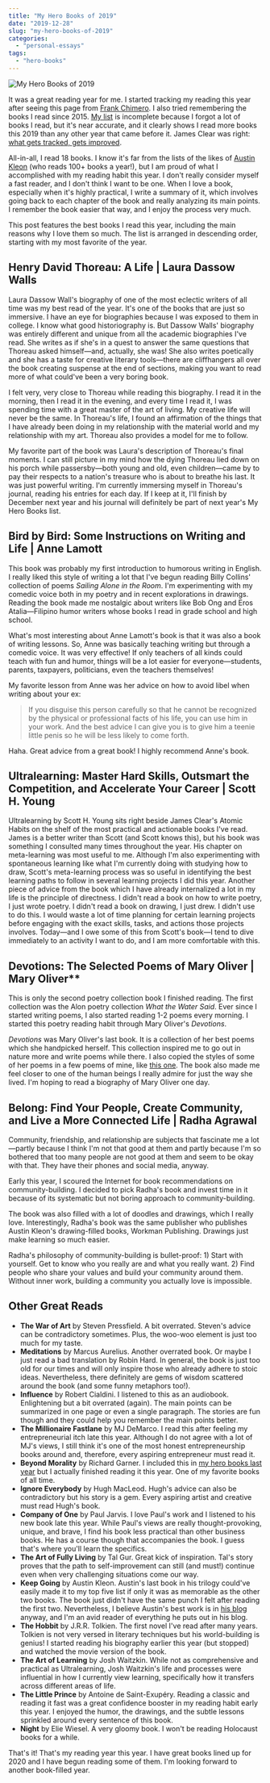 ```yaml
---
title: "My Hero Books of 2019"
date: "2019-12-28"
slug: "my-hero-books-of-2019"
categories:
  - "personal-essays"
tags:
  - "hero-books"
---
```


![My Hero Books of 2019](images/Hero_Books_2019.jpg)

It was a great reading year for me. I started tracking my reading this year after seeing this page from [Frank Chimero](https://frankchimero.com/reading/). I also tried remembering the books I read since 2015. [My list](/reading/) is incomplete because I forgot a lot of books I read, but it's near accurate, and it clearly shows I read more books this 2019 than any other year that came before it. James Clear was right: [what gets tracked, gets improved](https://jamesclear.com/habit-tracker).

All-in-all, I read 18 books. I know it's far from the lists of the likes of [Austin Kleon](https://austinkleon.com/category/my-reading-years/) (who reads 100+ books a year!), but I am proud of what I accomplished with my reading habit this year. I don't really consider myself a fast reader, and I don't think I want to be one. When I love a book, especially when it's highly practical, I write a summary of it, which involves going back to each chapter of the book and really analyzing its main points. I remember the book easier that way, and I enjoy the process very much.

This post features the best books I read this year, including the main reasons why I love them so much. The list is arranged in descending order, starting with my most favorite of the year.

## Henry David Thoreau: A Life | Laura Dassow Walls

Laura Dassow Wall's biography of one of the most eclectic writers of all time was my best read of the year. It's one of the books that are just so immersive. I have an eye for biographies because I was exposed to them in college. I know what good historiography is. But Dassow Walls' biography was entirely different and unique from all the academic biographies I've read. She writes as if she's in a quest to answer the same questions that Thoreau asked himself—and, actually, she was! She also writes poetically and she has a taste for creative literary tools—there are cliffhangers all over the book creating suspense at the end of sections, making you want to read more of what could've been a very boring book.

I felt very, very close to Thoreau while reading this biography. I read it in the morning, then I read it in the evening, and every time I read it, I was spending time with a great master of the art of living. My creative life will never be the same. In Thoreau's life, I found an affirmation of the things that I have already been doing in my relationship with the material world and my relationship with my art. Thoreau also provides a model for me to follow.

My favorite part of the book was Laura's description of Thoreau's final moments. I can still picture in my mind how the dying Thoreau lied down on his porch while passersby—both young and old, even children—came by to pay their respects to a nation's treasure who is about to breathe his last. It was just powerful writing. I'm currently immersing myself in Thoreau's journal, reading his entries for each day. If I keep at it, I'll finish by December next year and his journal will definitely be part of next year's My Hero Books list.

## Bird by Bird: Some Instructions on Writing and Life | Anne Lamott

This book was probably my first introduction to humorous writing in English. I really liked this style of writing a lot that I've begun reading Billy Collins' collection of poems _Sailing Alone in the Room_. I'm experimenting with my comedic voice both in my poetry and in recent explorations in drawings. Reading the book made me nostalgic about writers like Bob Ong and Eros Atalia—Filipino humor writers whose books I read in grade school and high school.

What's most interesting about Anne Lamott's book is that it was also a book of writing lessons. So, Anne was basically teaching writing but through a comedic voice. It was very effective! If only teachers of all kinds could teach with fun and humor, things will be a lot easier for everyone—students, parents, taxpayers, politicians, even the teachers themselves!

My favorite lesson from Anne was her advice on how to avoid libel when writing about your ex:

> If you disguise this person carefully so that he cannot be recognized by the physical or professional facts of his life, you can use him in your work. And the best advice I can give you is to give him a teenie little penis so he will be less likely to come forth.

Haha. Great advice from a great book! I highly recommend Anne's book.

## Ultralearning: Master Hard Skills, Outsmart the Competition, and Accelerate Your Career | Scott H. Young

Ultralearning by Scott H. Young sits right beside James Clear's Atomic Habits on the shelf of the most practical and actionable books I've read. James is a better writer than Scott (and Scott knows this), but his book was something I consulted many times throughout the year. His chapter on meta-learning was most useful to me. Although I'm also experimenting with spontaneous learning like what I'm currently doing with studying how to draw, Scott's meta-learning process was so useful in identifying the best learning paths to follow in several learning projects I did this year. Another piece of advice from the book which I have already internalized a lot in my life is the principle of directness. I didn't read a book on how to write poetry, I just wrote poetry. I didn't read a book on drawing, I just drew. I didn't use to do this. I would waste a lot of time planning for certain learning projects before engaging with the exact skills, tasks, and actions those projects involves. Today—and I owe some of this from Scott's book—I tend to dive immediately to an activity I want to do, and I am more comfortable with this.

## Devotions: The Selected Poems of Mary Oliver | Mary Oliver**

This is only the second poetry collection book I finished reading. The first collection was the Alon poetry collection _What the Water Said_. Ever since I started writing poems, I also started reading 1-2 poems every morning. I started this poetry reading habit through Mary Oliver's _Devotions_.

_Devotions_ was Mary Oliver's last book. It is a collection of her best poems which she handpicked herself. This collection inspired me to go out in nature more and write poems while there. I also copied the styles of some of her poems in a few poems of mine, like [this one](https://vinceimbat.com/tumawa-ang-bantay/). The book also made me feel closer to one of the human beings I really admire for just the way she lived. I'm hoping to read a biography of Mary Oliver one day.

## Belong: Find Your People, Create Community, and Live a More Connected Life | Radha Agrawal

Community, friendship, and relationship are subjects that fascinate me a lot—partly because I think I'm not that good at them and partly because I'm so bothered that too many people are not good at them and seem to be okay with that. They have their phones and social media, anyway.

Early this year, I scoured the Internet for book recommendations on community-building. I decided to pick Radha's book and invest time in it because of its systematic but not boring approach to community-building.

The book was also filled with a lot of doodles and drawings, which I really love. Interestingly, Radha's book was the same publisher who publishes Austin Kleon's drawing-filled books, Workman Publishing. Drawings just make learning so much easier.

Radha's philosophy of community-building is bullet-proof: 1) Start with yourself. Get to know who you really are and what you really want. 2) Find people who share your values and build your community around them. Without inner work, building a community you actually love is impossible.

## Other Great Reads

- **The War of Art** by Steven Pressfield. A bit overrated. Steven's advice can be contradictory sometimes. Plus, the woo-woo element is just too much for my taste.
- **Meditations** by Marcus Aurelius. Another overrated book. Or maybe I just read a bad translation by Robin Hard. In general, the book is just too old for our times and will only inspire those who already adhere to stoic ideas. Nevertheless, there definitely are gems of wisdom scattered around the book (and some funny metaphors too!).
- **Influence** by Robert Cialdini. I listened to this as an audiobook. Enlightening but a bit overrated (again). The main points can be summarized in one page or even a single paragraph. The stories are fun though and they could help you remember the main points better.
- **The Millionaire Fastlane** by MJ DeMarco. I read this after feeling my entrepreneurial itch late this year. Although I do not agree with a lot of MJ's views, I still think it's one of the most honest entrepreneurship books around and, therefore, every aspiring entrepreneur must read it.
- **Beyond Morality** by Richard Garner. I included this in [my hero books last year](/my-hero-books-of-2018/) but I actually finished reading it this year. One of my favorite books of all time.
- **Ignore Everybody** by Hugh MacLeod. Hugh's advice can also be contradictory but his story is a gem. Every aspiring artist and creative must read Hugh's book.
- **Company of One** by Paul Jarvis. I love Paul's work and I listened to his new book late this year. While Paul's views are really thought-provoking, unique, and brave, I find his book less practical than other business books. He has a course though that accompanies the book. I guess that's where you'll learn the specifics.
- **The Art of Fully Living** by Tal Gur. Great kick of inspiration. Tal's story proves that the path to self-improvement can still (and must!) continue even when very challenging situations come our way.
- **Keep Going** by Austin Kleon. Austin's last book in his trilogy could've easily made it to my top five list if only it was as memorable as the other two books. The book just didn't have the same punch I felt after reading the first two. Nevertheless, I believe Austin's best work is in [his blog](https://austinkleon.com/) anyway, and I'm an avid reader of everything he puts out in his blog.
- **The Hobbit** by J.R.R. Tolkien. The first novel I've read after many years. Tolkien is not very versed in literary techniques but his world-building is genius! I started reading his biography earlier this year (but stopped) and watched the movie version of the book.
- **The Art of Learning** by Josh Waitzkin. While not as comprehensive and practical as Ultralearning, Josh Waitzkin's life and processes were influential in how I currently view learning, specifically how it transfers across different areas of life.
- **The Little Prince** by Antoine de Saint-Exupéry. Reading a classic and reading it fast was a great confidence booster in my reading habit early this year. I enjoyed the humor, the drawings, and the subtle lessons sprinkled around every sentence of this book.
- **Night** by Elie Wiesel. A very gloomy book. I won't be reading Holocaust books for a while.

That's it! That's my reading year this year. I have great books lined up for 2020 and I have begun reading some of them. I'm looking forward to another book-filled year.
